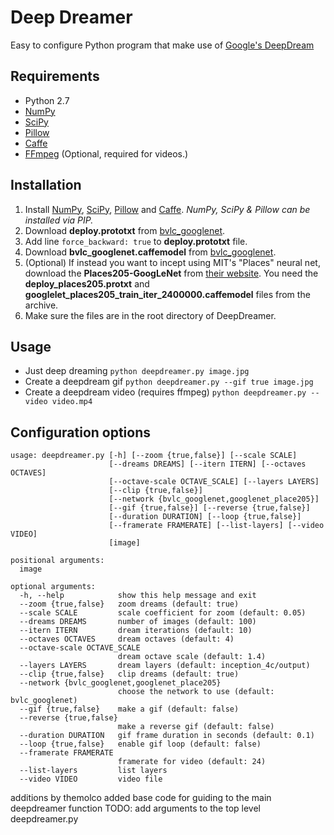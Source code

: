 # Deep Dreamer
Easy to configure Python program that make use of [Google's DeepDream](https://github.com/google/deepdream/)

## Requirements
* Python 2.7
* [NumPy](https://pypi.python.org/pypi/numpy)
* [SciPy](https://pypi.python.org/pypi/scipy/)
* [Pillow](https://pypi.python.org/pypi/Pillow/)
* [Caffe](http://caffe.berkeleyvision.org/)
* [FFmpeg](https://www.ffmpeg.org/) (Optional, required for videos.)

## Installation
1. Install [NumPy](https://pypi.python.org/pypi/numpy), [SciPy](https://pypi.python.org/pypi/scipy/), [Pillow](https://pypi.python.org/pypi/Pillow/) and [Caffe](http://caffe.berkeleyvision.org/). *NumPy, SciPy & Pillow can be installed via PIP.*
2. Download **deploy.prototxt** from [bvlc_googlenet](https://github.com/BVLC/caffe/tree/master/models/bvlc_googlenet).
3. Add line `force_backward: true` to **deploy.prototxt** file.
4. Download **bvlc_googlenet.caffemodel** from [bvlc_googlenet](https://github.com/BVLC/caffe/tree/master/models/bvlc_googlenet).
5. (Optional) If instead you want to incept using MIT's "Places" neural net, download the **Places205-GoogLeNet** from [their website](http://places.csail.mit.edu/downloadCNN.html). You need the **deploy_places205.protxt** and **googlelet_places205_train_iter_2400000.caffemodel** files from the archive.
6. Make sure the files are in the root directory of DeepDreamer.

## Usage
* Just deep dreaming
`python deepdreamer.py image.jpg`
* Create a deepdream gif
`python deepdreamer.py --gif true image.jpg`
* Create a deepdream video (requires ffmpeg)
`python deepdreamer.py --video video.mp4`

## Configuration options
```
usage: deepdreamer.py [-h] [--zoom {true,false}] [--scale SCALE]
                      [--dreams DREAMS] [--itern ITERN] [--octaves OCTAVES]
                      [--octave-scale OCTAVE_SCALE] [--layers LAYERS]
                      [--clip {true,false}]
                      [--network {bvlc_googlenet,googlenet_place205}]
                      [--gif {true,false}] [--reverse {true,false}]
                      [--duration DURATION] [--loop {true,false}]
                      [--framerate FRAMERATE] [--list-layers] [--video VIDEO]
                      [image]

positional arguments:
  image

optional arguments:
  -h, --help            show this help message and exit
  --zoom {true,false}   zoom dreams (default: true)
  --scale SCALE         scale coefficient for zoom (default: 0.05)
  --dreams DREAMS       number of images (default: 100)
  --itern ITERN         dream iterations (default: 10)
  --octaves OCTAVES     dream octaves (default: 4)
  --octave-scale OCTAVE_SCALE
                        dream octave scale (default: 1.4)
  --layers LAYERS       dream layers (default: inception_4c/output)
  --clip {true,false}   clip dreams (default: true)
  --network {bvlc_googlenet,googlenet_place205}
                        choose the network to use (default: bvlc_googlenet)
  --gif {true,false}    make a gif (default: false)
  --reverse {true,false}
                        make a reverse gif (default: false)
  --duration DURATION   gif frame duration in seconds (default: 0.1)
  --loop {true,false}   enable gif loop (default: false)
  --framerate FRAMERATE
                        framerate for video (default: 24)
  --list-layers         list layers
  --video VIDEO         video file
```

additions by themolco
  added base code for guiding to the main deepdreamer function
  TODO: add arguments to the top level deepdreamer.py
